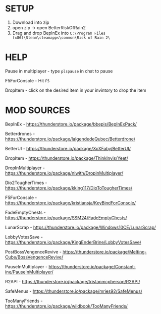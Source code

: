 # SETUP
1) Download into zip
2) open zip -> open BetterRiskOfRain2
3) Drag and drop BepInEx into `C:\Program Files (x86)\Steam\steamapps\common\Risk of Rain 2\`

# HELP
Pause in multiplayer - type `plspause` in chat to pause

F5ForConsole - Hit `F5`

DropItem - click on the desired item in your invintory to drop the item

# MOD SOURCES

BepInEx - https://thunderstore.io/package/bbepis/BepInExPack/

Betterdrones - https://thunderstore.io/package/lalgendedeQubec/Betterdrone/

BetterUI - https://thunderstore.io/package/XoXFaby/BetterUI/

DropItem - https://thunderstore.io/package/ThinkInvis/Yeet/

DropInMultiplayer - https://thunderstore.io/package/niwith/DropinMultiplayer/

Dio2TougherTimes - https://thunderstore.io/package/kking117/DioToTougherTimes/

F5ForConsole - https://thunderstore.io/package/kristiansja/KeyBindForConsole/

FadeEmptyChests - https://thunderstore.io/package/SSM24/FadeEmptyChests/

LunarScrap - https://thunderstore.io/package/Windows10CE/LunarScrap/

LobbyVotesSave - https://thunderstore.io/package/KingEnderBrine/LobbyVotesSave/

PostBossVengenceRevive - https://thunderstore.io/package/Melting-Cube/BossVengenceRevive/

PauseInMultiplayer - https://thunderstore.io/package/Constant-ine/PauseInMultiplayer/

R2API - https://thunderstore.io/package/tristanmcpherson/R2API/

SafeMenus - https://thunderstore.io/package/mries92/SafeMenus/

TooManyFriends - https://thunderstore.io/package/wildbook/TooManyFriends/
